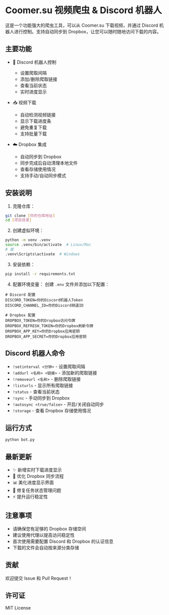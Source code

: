 # Coomer.su 视频爬虫 & Discord 机器人

这是一个功能强大的爬虫工具，可以从 Coomer.su 下载视频，并通过 Discord 机器人进行控制。支持自动同步到 Dropbox，让您可以随时随地访问下载的内容。

## 主要功能

- 🤖 Discord 机器人控制
  - 设置爬取间隔
  - 添加/删除爬取链接
  - 查看当前状态
  - 实时进度显示

- 📥 视频下载
  - 自动检测视频链接
  - 显示下载进度条
  - 避免重复下载
  - 支持批量下载

- ☁️ Dropbox 集成
  - 自动同步到 Dropbox
  - 同步完成后自动清理本地文件
  - 查看存储使用情况
  - 支持手动/自动同步模式

## 安装说明

1. 克隆仓库：
```bash
git clone [你的仓库地址]
cd [项目目录]
```

2. 创建虚拟环境：
```bash
python -m venv .venv
source .venv/bin/activate  # Linux/Mac
# 或
.venv\Scripts\activate  # Windows
```

3. 安装依赖：
```bash
pip install -r requirements.txt
```

4. 配置环境变量：
创建 `.env` 文件并添加以下配置：
```
# Discord 配置
DISCORD_TOKEN=你的Discord机器人Token
DISCORD_CHANNEL_ID=你的Discord频道ID

# Dropbox 配置
DROPBOX_TOKEN=你的Dropbox访问令牌
DROPBOX_REFRESH_TOKEN=你的Dropbox刷新令牌
DROPBOX_APP_KEY=你的Dropbox应用密钥
DROPBOX_APP_SECRET=你的Dropbox应用密钥
```

## Discord 机器人命令

- `!setinterval <分钟>` - 设置爬取间隔
- `!addurl <名称> <链接>` - 添加新的爬取链接
- `!removeurl <名称>` - 删除爬取链接
- `!listurls` - 显示所有爬取链接
- `!status` - 查看当前状态
- `!sync` - 手动同步到 Dropbox
- `!autosync <true/false>` - 开启/关闭自动同步
- `!storage` - 查看 Dropbox 存储使用情况

## 运行方式

```bash
python bot.py
```

## 最新更新

- ✨ 新增实时下载进度显示
- 🔄 优化 Dropbox 同步流程
- 📊 美化进度显示界面
- 🔧 修复任务状态管理问题
- ⚡️ 提升运行稳定性

## 注意事项

- 请确保您有足够的 Dropbox 存储空间
- 建议使用代理以提高访问稳定性
- 首次使用需要配置 Discord 和 Dropbox 的认证信息
- 下载的文件会自动按来源分类存储

## 贡献

欢迎提交 Issue 和 Pull Request！

## 许可证

MIT License
